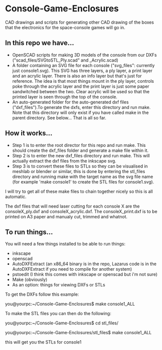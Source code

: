 Console-Game-Enclosures
=======================

CAD drawings and scripts for generating other CAD drawing of the boxes that the electronics for the space-console games will go in.

## In this repo we have...
* OpenSCAD scripts for making 3D models of the console from our DXFs ("scad\_files/SVGtoSTL\_Ply.scad" and \_Acrylic.scad)
* A folder containing an SVG file for each console ("svg\_files": currently just console1.svg). This SVG has three layers, a ply layer, a print layer and an acrylic layer. There is also an info layer but that's just for reference. The idea is that most things mount in the ply layer, controls poke through the acrylic layer and the print layer is just some paper sandwitched between the two. Clear acrylic will be used so that the printed layer is seen through the top of the console.
* An auto-generated folder for the auto-generated dxf files ("dxf\_files").To generate the dxfs, enter this directory and run make. Note that this directory will only exist if you have called make in the parent directory. See below...
	That is all so far.

## How it works...

* Step 1 is to enter the root director for this repo and run make. This should create the dxf\_files folder and generate a make file within it.
* Step 2 is to enter the new dxf\_files directory and run make. This will actually extract the dxf files from the inkscape svg.
* Step 3 is to convert these files to STLs so they can be visualised in meshlab or blender or similar, this is done by entering the stl\_files directory and running make with the target name as the svg file name (for example 'make console1' to create the STL files for console1.svg).

I will try to get all of these make files to chain together nicely so this is all automatic.

The dxf files that will need laser cutting for each console X are the consoleX\_ply.dxf and consoleX\_acrylic.dxf. The consoleX\_print.dxf is to be printed on A3 paper and manualy cut, trimmed and whatnot.

## To run things...

You will need a few things installed to be able to run things:
* inkscape
* openscad
* AutoDXFExtract (an x86_64 binary is in the repo, Lazarus code is in the AutoDXFExtract if you need to compile for another system)
* pstoedit (I think this comes with inkscape or openscad but i'm not sure)
* Make (obviously)
* As an option: things for viewing DXFs or STLs

To get the DXFs follow this example:


you@yourpc:~/Console-Game-Enclosures$ make console1_ALL


To make the STL files you can then do the following:


you@yourpc:~/Console-Game-Enclosures$ cd stl\_files/

you@yourpc:~/Console-Game-Enclosures/stl\_files$ make console1\_ALL


this will get you the STLs for console1
